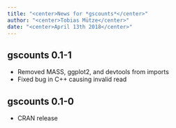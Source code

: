 ```yaml
---
title: "<center>News for *gscounts*</center>"
author: "<center>Tobias Mütze</center>"
date: "<center>April 13th 2018</center>"
---
```


## gscounts 0.1-1

* Removed MASS, ggplot2, and devtools from imports
* Fixed bug in C++ causing invalid read


## gscounts 0.1-0

* CRAN release
